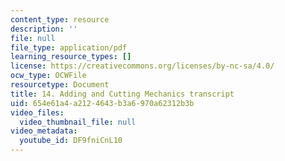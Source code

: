 ```yaml
---
content_type: resource
description: ''
file: null
file_type: application/pdf
learning_resource_types: []
license: https://creativecommons.org/licenses/by-nc-sa/4.0/
ocw_type: OCWFile
resourcetype: Document
title: 14. Adding and Cutting Mechanics transcript
uid: 654e61a4-a212-4643-b3a6-970a62312b3b
video_files:
  video_thumbnail_file: null
video_metadata:
  youtube_id: DF9fniCnL10
---
```

